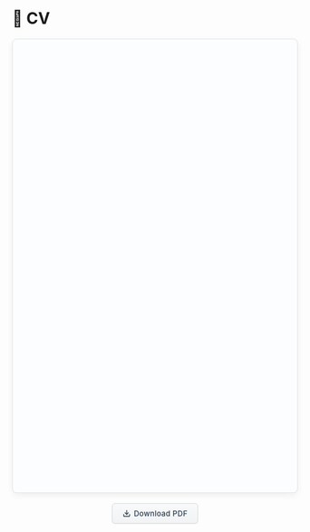 # 📄 CV

<div id="pdf-viewer" style="
  height: 800px;
  overflow: auto;
  border: 1px solid #e0e3e6;
  border-radius: 8px;
  margin-bottom: 18px;
  box-shadow: 0 4px 12px rgba(0,0,0,0.06);
  transition: all 0.3s cubic-bezier(0.25, 0.1, 0.25, 1);
  background: #fcfdfe;
"></div>

<!-- 下载按钮容器 -->
<div style="text-align: center; margin-top: 10px;">
  <a href="../_pages/test.pdf" download style="
    display: inline-flex;
    align-items: center;
    gap: 6px;
    padding: 9px 18px;
    background: linear-gradient(to bottom, #f8f9fa, #f1f3f5);
    color: #2c3e50;
    border: 1px solid #d6d9dc;
    border-radius: 5px;
    text-decoration: none;
    font-family: -apple-system, BlinkMacSystemFont, 'Segoe UI', Roboto, Oxygen, Ubuntu, Cantarell, sans-serif;
    font-size: 13px;
    font-weight: 500;
    letter-spacing: 0.3px;
    transition: all 0.25s ease-out;
    box-shadow: 0 1px 2px rgba(0,0,0,0.05);
  ">
    <!-- 优化后的下载图标 -->
    <svg width="14" height="14" viewBox="0 0 24 24" fill="none" stroke="currentColor" stroke-width="2.3" stroke-linecap="round">
      <path d="M21 15v4a2 2 0 0 1-2 2H5a2 2 0 0 1-2-2v-4"></path>
      <polyline points="7 10 12 15 17 10" stroke-linejoin="round"></polyline>
      <line x1="12" y1="15" x2="12" y2="3"></line>
    </svg>
    Download PDF
  </a>
</div>

<script src="https://cdnjs.cloudflare.com/ajax/libs/pdf.js/2.12.313/pdf.min.js"></script>
<script>
  // PDF渲染逻辑
  pdfjsLib.GlobalWorkerOptions.workerSrc = 'https://cdnjs.cloudflare.com/ajax/libs/pdf.js/2.12.313/pdf.worker.min.js';
  pdfjsLib.getDocument('../_pages/test.pdf').promise.then(function(pdf) {
    renderPage(pdf, 1);
  }).catch(function(error) {
    document.getElementById('pdf-viewer').innerHTML = 
      '<div style="color:#e74c3c; padding:24px; font-size:14px; text-align:center; background:#fff9f9; border-radius:4px; margin:12px;">PDF加载错误: 请尝试<a href="../_pages/test.pdf" download style="color:#3498db; text-decoration:underline; font-weight:600;">直接下载</a></div>';
  });

  function renderPage(pdf, pageNumber) {
    pdf.getPage(pageNumber).then(function(page) {
      var viewer = document.getElementById('pdf-viewer');
      var scale = viewer.clientWidth / page.getViewport({ scale: 1.0 }).width * 0.93;
      var viewport = page.getViewport({ scale: scale });
      
      var canvas = document.createElement('canvas');
      canvas.height = viewport.height;
      canvas.width = viewport.width;
      
      viewer.innerHTML = '';
      viewer.appendChild(canvas);
      
      page.render({
        canvasContext: canvas.getContext('2d'),
        viewport: viewport
      });
      
      // 加载完成后的精致动画
      viewer.style.boxShadow = '0 6px 16px rgba(0,0,0,0.08)';
      viewer.style.borderColor = '#d8e0e8';
    });
  }
</script>



<!--
# 📄 CV

## Zhou Jin

![Profile Picture](../../images/zj.jpg) 

**Hangzhou, China**  
**Email:** z.jin@zju.edu.cn  
**Github:** [GitHub Profile](https://github.com/dashboard)
**Google Scholar:** [Google Scholar Profile](https://scholar.google.com/citations?hl=zh-CN&user=Iw11vncAAAAJ&view_op=list_works&sortby=pubdate)
**ORCID:** [ORCID iD](https://orcid.org/0000-0002-0632-9494)

---

## Focusing on
Electronic Design Automation (EDA), VLSI CAD, Design Automation and Circuit Simulation.

---

## Current Position
**March 2025 - Present**  
Hundred-Talents Program Researcher  
Zhejiang University, School of Integrated Circuits

---

## Previous Positions
- **2023 - 2025**  
  Associate Professor, Doctoral Supervisor  
  China University of Petroleum (Beijing), School of Artificial Intelligence
- **2018 - 2022**  
  Lecturer, Master’s Supervisor  
  China University of Petroleum (Beijing), School of Information Science and Engineering
- **2016 - 2017**  
  Postdoctoral Researcher  
  Waseda University, Research Center
- **2013 - 2014**  
  GCOE Researcher  
  Waseda University, Global COE Program (21st Century Center of Excellence)

---

## Education Background
- **Ph.D. in Engineering (2012 - 2015)**  
  Waseda University, Department of Large-Scale Integrated Circuit Systems
- **M.Eng. in Engineering (2010 - 2012)**  
  Waseda University, Department of Large-Scale Integrated Circuit Systems
- **B.Sc. in Computer Science and Technology (2006 - 2010)**  
  Nanjing University, Department of Computer Science and Technology

---

## Honors and Awards
### Best Paper Awards
- SC ‘24 (CCF - A International Top - tier Conference)
  - Best Paper Award Nomination (2024)
- SC ‘23 (CCF - A International Top - tier Conference)
  - Best Paper Award
  - First recipient from Mainland China
  - Only winner at the conference (2023)
- ISEDA ‘23
  - Honorable Mention Paper Award (2023)

### Young Scientist Awards
- EDA² Open Innovation Collaboration Mechanism
  - Youth Science and Technology Award (First Edition, Sole Recipient) (2023)
- Institute of Electrical Engineers of Japan (IEE) Kyushu Branch
  - Kyushu Branch President’s Award (2013)
  

### Academic Recognition
- Beijing Association for Science and Technology
  - Selected for “Capital Frontier Academic Achievements” (2024)
  - Selected for “Youth Talent Support Program” (2022 - 2024)

  -->
